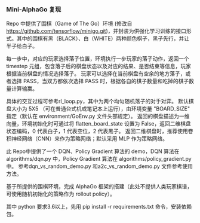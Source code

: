 ### Mini-AlphaGo 复现 ###

Repo 中提供了围棋（Game of The Go）环境 (修改自 https://github.com/tensorflow/minigo.git)，并封装为供强化学习训练的接口形式。其中的围棋有黑（BLACK）、白（WHITE）两种颜色棋子，黑子先行，并让半子给白子。

每一步中，对应的玩家选择落子位置，环境执行一步玩家的落子动作，返回一个 timestep 元组，包含落子后的棋盘状态以及对应的结果、是否结束等信息，玩家根据当前棋盘的情况选择落子。
玩家可以选择在当前棋盘有空余的地方落子，或者选择 PASS，当双方都依次选择 PASS 时，根据各自的棋子数量和吃掉的棋子数量计算输赢。

具体的交互过程可参考rl_loop.py，其中为两个均匀随机落子的对手对弈。
默认棋盘大小为 5X5 （可在普通台式机或笔记本上运行），由环境变量 "BOARD_SIZE" 指定（默认在 environment/GoEnv.py 文件头部规定）。
返回的棋盘描述为一维向量，环境初始化时可通过将 flatten_board_state 设置为 False，返回二维棋盘状态编码，0 代表白子，1 代表空位，2 代表黑子。
返回二维棋盘时，推荐使用卷积神经网络（CNN）来作为策略网络；默认采用 MLP 作为策略网络。

此 Repo中提供了一个 DQN、Policy Gradient 算法的 demo，DQN 算法在 algorithms/dqn.py 中，Policy Gradient 算法在 algorithms/policy_gradient.py 中。
参考dqn_vs_random_demo.py 和a2c_vs_random_demo.py 文件参考使用方法。

基于所提供的围棋环境，完成 AlphaGo 框架的搭建（此处不提供人类玩家棋谱，可使用随机初始化的策略作为 rollout policy）。

其中 python 要求3.6以上，先用 pip install -r requirements.txt 命令，安装依赖包。
